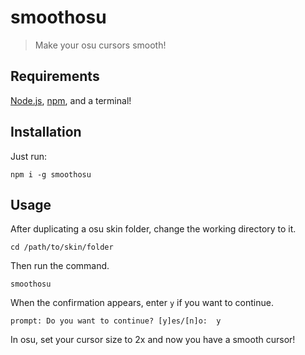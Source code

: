# smoothosu

> Make your osu cursors smooth!

## Requirements

[Node.js](https://nodejs.org/), [npm](https://www.npmjs.com/get-npm), and a terminal!

## Installation

Just run:

```shell
npm i -g smoothosu
```

## Usage

After duplicating a osu skin folder, change the working directory to it.

```shell
cd /path/to/skin/folder
```

Then run the command.

```shell
smoothosu
```

When the confirmation appears, enter `y` if you want to continue.

```shell
prompt: Do you want to continue? [y]es/[n]o:  y
```

In osu, set your cursor size to 2x and now you have a smooth cursor!
